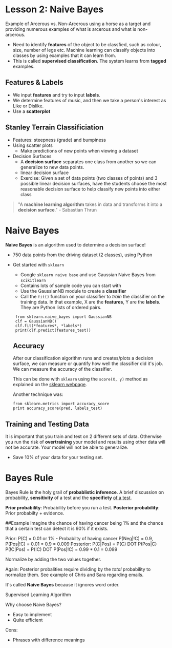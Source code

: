 # Lesson 2: Naive Bayes
Example of Arcerous vs. Non-Arcerous using a horse as a target and providing numerous examples of what is arcerous and what is non-arcerous.
* Need to identify **features** of the object to be classfied, such as colour, size, number of legs etc. Machine learning can classify objects into classes by using examples that it can learn from.
* This is called **supervised classification**. The system learns from **tagged** examples.

## Features & Labels
* We input **features** and try to input **labels**.
* We determine features of music, and then we take a person's interest as Like or Dislike.
* Use a **scatterplot**

## Stanley Terrain Classificiation
* Features: steepness (grade) and bumpiness
* Using scatter plots
  * Make predictions of new points when viewing a dataset
* Decision Surfaces
  * A **decision surface** separates one class from another so we can generalize to new data points.
  * linear decision surface
  * Exercise: Given a set of data points (two classes of points) and 3 possible linear decision surfaces, have the students choose the most reasonable decision surface to help classify new points into either class

> "A **machine learning algorithm** takes in data and transforms it into a **decision surface**." - Sabastian Thrun

# Naive Bayes
**Naive Bayes** is an algorithm used to determine a decision surface!
* 750 data points from the driving dataset (2 classes), using Python
* Get started with `sklearn`
  * Google `sklearn naive base` and use Gaussian Naive Bayes from `scikitlearn`
  * Contains lots of sample code you can start with
  * Use the GaussianNB module to create a **classifier**
  * Call the `fit()` function on your classifier to *train* the classifier on the training data. In that example, X are the **features**, Y are the **labels**. They are Python lists of ordered pairs.
  ```
   from sklearn.naive_bayes import GaussianNB
   clf = GaussianNB()
   clf.fit(*features*, *labels*)
   print(clf.predict(features_test))
  ```
  ## Accuracy
  After our classification algorithm runs and creates/plots a decision surface, we can measure or quantify how well the classifier did it's job. We can measure the accuracy of the classifier.
  
  This can be done with `sklearn` using the `score(X, y)` method as explained on the <a href="http://scikit-learn.org/stable/modules/generated/sklearn.naive_bayes.GaussianNB.html#sklearn.naive_bayes.GaussianNB.score">sklearn webpage</a>.
  
  Another technique was:
  ```
  from sklearn.metrics import accuracy_score
  print accuracy_score(pred, labels_test)
  ```
## Training and Testing Data
It is important that you train and test on 2 different sets of data. Otherwise you run the risk of **overtraining** your model and results using other data will not be accurate. Your model will not be able to generalize.

* Save 10% of your data for your testing set.

# Bayes Rule
Bayes Rule is the holy grail of **probablistic inference**. 
A brief discussion on probability, **sensitivity** of a test and the **specificty** <a href="https://en.wikipedia.org/wiki/Sensitivity_and_specificity">of a test</a>.

**Prior probability**: Probability before you run a test.
**Posterior probability**: Prior probabilty + evidence.

##Example
Imagine the chance of having cancer being 1% and the chance that a certain test can detect it is 90% if it exists.

Prior: P(C) = 0.01 or 1% - Probabilty of having cancer
       P(Neg|!C) = 0.9, P(Pos|!C) = 0.01 * 0.9 = 0.009
Posterior: P(C|Pos) = P(C) DOT P(Pos|C)
           P(!C|Pos) = P(!C) DOT P(Pos|!C)
                     = 0.99 * 0.1
                     = 0.099
                     
Normalize by adding the two values together.

Again: Posterior probalities require dividing by the *total* probability to normalize them.
See example of Chris and Sara regarding emails.

It's called **Naive Bayes** because it ignores word order.

Supervised Learning Algorithm

Why choose Naive Bayes?
* Easy to implement
* Quite efficient

Cons:
* Phrases with difference meanings
         
           
           
